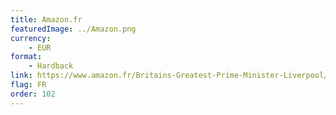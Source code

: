 ```yaml
---
title: Amazon.fr
featuredImage: ../Amazon.png
currency:
    - EUR
format:
    - Hardback
link: https://www.amazon.fr/Britains-Greatest-Prime-Minister-Liverpool/dp/0718895630
flag: FR
order: 102
---
```


